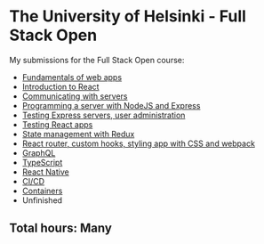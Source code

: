 # The University of Helsinki - Full Stack Open

My submissions for the Full Stack Open course:

- [Fundamentals of web apps](https://jcmsmith.github.io/Full-Stack-open/part0.html)
- [Introduction to React](https://jcmsmith.github.io/Full-Stack-open/part1.html)
- [Communicating with servers](https://jcmsmith.github.io/Full-Stack-open/part2.html)
- [Programming a server with NodeJS and Express](https://jcmsmith.github.io/Full-Stack-open/part3.html)
- [Testing Express servers, user administration](https://jcmsmith.github.io/Full-Stack-open/part4.html)
- [Testing React apps](https://jcmsmith.github.io/Full-Stack-open/part5.html)
- [State management with Redux](https://jcmsmith.github.io/Full-Stack-open/part6.html)
- [React router, custom hooks, styling app with CSS and webpack](https://jcmsmith.github.io/Full-Stack-open/part7.html)
- [GraphQL](https://jcmsmith.github.io/Full-Stack-open/part8.html)
- [TypeScript](https://jcmsmith.github.io/Full-Stack-open/part9.html)
- [React Native](https://jcmsmith.github.io/Full-Stack-open/part10.html)
- [CI/CD](https://jcmsmith.github.io/Full-Stack-open/part11.html)
- [Containers](https://jcmsmith.github.io/Full-Stack-open/part12.html)
- Unfinished

## Total hours: Many
